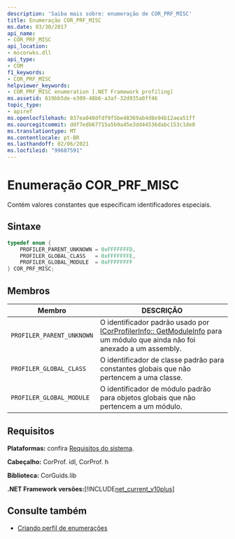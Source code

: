 ```yaml
---
description: 'Saiba mais sobre: enumeração de COR_PRF_MISC'
title: Enumeração COR_PRF_MISC
ms.date: 03/30/2017
api_name:
- COR_PRF_MISC
api_location:
- mscorwks.dll
api_type:
- COM
f1_keywords:
- COR_PRF_MISC
helpviewer_keywords:
- COR_PRF_MISC enumeration [.NET Framework profiling]
ms.assetid: 619bb5de-e309-48b6-a3af-32d935a0ff46
topic_type:
- apiref
ms.openlocfilehash: 037ea040dfdf9f5be48369ab4d8e94b12aea51ff
ms.sourcegitcommit: ddf7edb67715a5b9a45e3dd44536dabc153c1de0
ms.translationtype: MT
ms.contentlocale: pt-BR
ms.lasthandoff: 02/06/2021
ms.locfileid: "99687591"
---
```

# <a name="cor_prf_misc-enumeration"></a>Enumeração COR_PRF_MISC

Contém valores constantes que especificam identificadores especiais.  
  
## <a name="syntax"></a>Sintaxe  
  
```cpp  
typedef enum {  
    PROFILER_PARENT_UNKNOWN = 0xFFFFFFFD,  
    PROFILER_GLOBAL_CLASS   = 0xFFFFFFFE,  
    PROFILER_GLOBAL_MODULE  = 0xFFFFFFFF  
} COR_PRF_MISC;  
```  
  
## <a name="members"></a>Membros  
  
|Membro|DESCRIÇÃO|  
|------------|-----------------|  
|`PROFILER_PARENT_UNKNOWN`|O identificador padrão usado por [ICorProfilerInfo:: GetModuleInfo](icorprofilerinfo-getmoduleinfo-method.md) para um módulo que ainda não foi anexado a um assembly.|  
|`PROFILER_GLOBAL_CLASS`|O identificador de classe padrão para constantes globais que não pertencem a uma classe.|  
|`PROFILER_GLOBAL_MODULE`|O identificador de módulo padrão para objetos globais que não pertencem a um módulo.|  
  
## <a name="requirements"></a>Requisitos  

 **Plataformas:** confira [Requisitos do sistema](../../get-started/system-requirements.md).  
  
 **Cabeçalho:** CorProf. idl, CorProf. h  
  
 **Biblioteca:** CorGuids.lib  
  
 **.NET Framework versões:**[!INCLUDE[net_current_v10plus](../../../../includes/net-current-v10plus-md.md)]  
  
## <a name="see-also"></a>Consulte também

- [Criando perfil de enumerações](profiling-enumerations.md)
